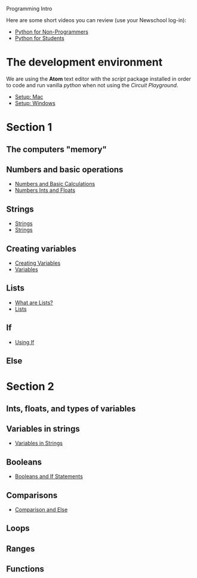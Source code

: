 Programming Intro

Here are some short videos you can review (use your Newschool log-in):
- [Python for Non-Programmers](https://www.linkedin.com/learning/python-for-non-programmers/python-from-zero)
- [Python for Students](https://www.linkedin.com/learning/python-for-students/python-for-students)

# The development environment

We are using the **Atom** text editor with the *script* package installed in order to code and run vanilla *python* when not using the *Circuit Playground*.

- [Setup: Mac](https://www.linkedin.com/learning/python-for-students/getting-set-up-on-a-mac)
- [Setup: Windows](https://www.linkedin.com/learning/python-for-students/getting-set-up-on-a-pc-using-windows)


# Section 1

## The computers "memory"

## Numbers and basic operations
- [Numbers and Basic Calculations](https://www.linkedin.com/learning/python-for-students/numbers-and-basic-calculations)
- [Numbers Ints and Floats](https://www.linkedin.com/learning/python-for-non-programmers/numbers-ints-and-floats)
## Strings
- [Strings](https://www.linkedin.com/learning/python-for-students/strings)
- [Strings](https://www.linkedin.com/learning/python-for-non-programmers/strings)
## Creating variables
- [Creating Variables](https://www.linkedin.com/learning/python-for-students/creating-variables)
- [Variables](https://www.linkedin.com/learning/python-for-non-programmers/variables)
## Lists
- [What are Lists?](https://www.linkedin.com/learning/python-for-students/what-are-lists)
- [Lists](https://www.linkedin.com/learning/python-for-non-programmers/lists)
## If
- [Using If](https://www.linkedin.com/learning/python-for-students/using-if)
## Else

# Section 2

## Ints, floats, and types of variables

## Variables in strings
- [Variables in Strings](https://www.linkedin.com/learning/python-for-non-programmers/using-variables-in-strings)
## Booleans
- [Booleans and If Statements](https://www.linkedin.com/learning/python-for-non-programmers/booleans-and-if-statements)
## Comparisons
- [Comparison and Else](https://www.linkedin.com/learning/python-for-non-programmers/comparison-and-else)

## Loops

## Ranges

## Functions
